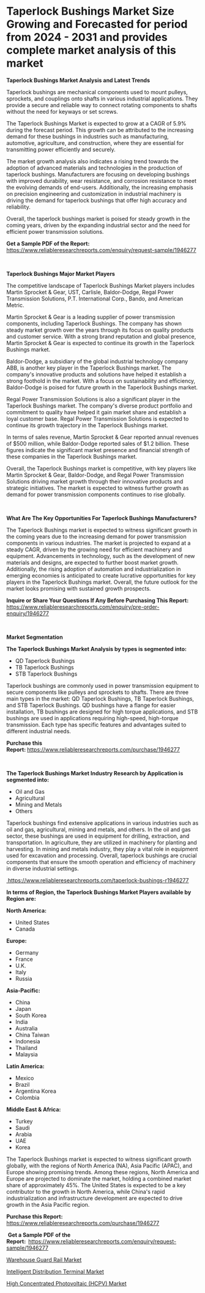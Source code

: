 <p><h1>Taperlock Bushings Market Size Growing and Forecasted for period from 2024 - 2031 and provides complete market analysis of this market</h1></p><p><strong>Taperlock Bushings Market Analysis and Latest Trends</strong></p>
<p><p>Taperlock bushings are mechanical components used to mount pulleys, sprockets, and couplings onto shafts in various industrial applications. They provide a secure and reliable way to connect rotating components to shafts without the need for keyways or set screws.</p><p>The Taperlock Bushings Market is expected to grow at a CAGR of 5.9% during the forecast period. This growth can be attributed to the increasing demand for these bushings in industries such as manufacturing, automotive, agriculture, and construction, where they are essential for transmitting power efficiently and securely.</p><p>The market growth analysis also indicates a rising trend towards the adoption of advanced materials and technologies in the production of taperlock bushings. Manufacturers are focusing on developing bushings with improved durability, wear resistance, and corrosion resistance to meet the evolving demands of end-users. Additionally, the increasing emphasis on precision engineering and customization in industrial machinery is driving the demand for taperlock bushings that offer high accuracy and reliability.</p><p>Overall, the taperlock bushings market is poised for steady growth in the coming years, driven by the expanding industrial sector and the need for efficient power transmission solutions.</p></p>
<p><strong>Get a Sample PDF of the Report:&nbsp;</strong> <a href="https://www.reliableresearchreports.com/enquiry/request-sample/1946277">https://www.reliableresearchreports.com/enquiry/request-sample/1946277</a></p>
<p>&nbsp;</p>
<p><strong>Taperlock Bushings Major Market Players</strong></p>
<p><p>The competitive landscape of Taperlock Bushings Market players includes Martin Sprocket & Gear, UST, Carlisle, Baldor-Dodge, Regal Power Transmission Solutions, P.T. International Corp., Bando, and American Metric. </p><p>Martin Sprocket & Gear is a leading supplier of power transmission components, including Taperlock Bushings. The company has shown steady market growth over the years through its focus on quality products and customer service. With a strong brand reputation and global presence, Martin Sprocket & Gear is expected to continue its growth in the Taperlock Bushings market.</p><p>Baldor-Dodge, a subsidiary of the global industrial technology company ABB, is another key player in the Taperlock Bushings market. The company's innovative products and solutions have helped it establish a strong foothold in the market. With a focus on sustainability and efficiency, Baldor-Dodge is poised for future growth in the Taperlock Bushings market.</p><p>Regal Power Transmission Solutions is also a significant player in the Taperlock Bushings market. The company's diverse product portfolio and commitment to quality have helped it gain market share and establish a loyal customer base. Regal Power Transmission Solutions is expected to continue its growth trajectory in the Taperlock Bushings market.</p><p>In terms of sales revenue, Martin Sprocket & Gear reported annual revenues of $500 million, while Baldor-Dodge reported sales of $1.2 billion. These figures indicate the significant market presence and financial strength of these companies in the Taperlock Bushings market. </p><p>Overall, the Taperlock Bushings market is competitive, with key players like Martin Sprocket & Gear, Baldor-Dodge, and Regal Power Transmission Solutions driving market growth through their innovative products and strategic initiatives. The market is expected to witness further growth as demand for power transmission components continues to rise globally.</p></p>
<p>&nbsp;</p>
<p><strong>What Are The Key Opportunities For Taperlock Bushings Manufacturers?</strong></p>
<p><p>The Taperlock Bushings market is expected to witness significant growth in the coming years due to the increasing demand for power transmission components in various industries. The market is projected to expand at a steady CAGR, driven by the growing need for efficient machinery and equipment. Advancements in technology, such as the development of new materials and designs, are expected to further boost market growth. Additionally, the rising adoption of automation and industrialization in emerging economies is anticipated to create lucrative opportunities for key players in the Taperlock Bushings market. Overall, the future outlook for the market looks promising with sustained growth prospects.</p></p>
<p><strong>Inquire or Share Your Questions If Any Before Purchasing This Report:</strong> <a href="https://www.reliableresearchreports.com/enquiry/pre-order-enquiry/1946277">https://www.reliableresearchreports.com/enquiry/pre-order-enquiry/1946277</a></p>
<p>&nbsp;</p>
<p><strong>Market Segmentation</strong></p>
<p><strong>The Taperlock Bushings Market Analysis by types is segmented into:</strong></p>
<p><ul><li>QD Taperlock Bushings</li><li>TB Taperlock Bushings</li><li>STB Taperlock Bushings</li></ul></p>
<p><p>Taperlock bushings are commonly used in power transmission equipment to secure components like pulleys and sprockets to shafts. There are three main types in the market: QD Taperlock Bushings, TB Taperlock Bushings, and STB Taperlock Bushings. QD bushings have a flange for easier installation, TB bushings are designed for high torque applications, and STB bushings are used in applications requiring high-speed, high-torque transmission. Each type has specific features and advantages suited to different industrial needs.</p></p>
<p><strong>Purchase this Report:&nbsp;</strong><a href="https://www.reliableresearchreports.com/purchase/1946277">https://www.reliableresearchreports.com/purchase/1946277</a></p>
<p>&nbsp;</p>
<p><strong>The Taperlock Bushings Market Industry Research by Application is segmented into:</strong></p>
<p><ul><li>Oil and Gas</li><li>Agricultural</li><li>Mining and Metals</li><li>Others</li></ul></p>
<p><p>Taperlock bushings find extensive applications in various industries such as oil and gas, agricultural, mining and metals, and others. In the oil and gas sector, these bushings are used in equipment for drilling, extraction, and transportation. In agriculture, they are utilized in machinery for planting and harvesting. In mining and metals industry, they play a vital role in equipment used for excavation and processing. Overall, taperlock bushings are crucial components that ensure the smooth operation and efficiency of machinery in diverse industrial settings.</p></p>
<p><a href="https://www.reliableresearchreports.com/taperlock-bushings-r1946277">&nbsp;https://www.reliableresearchreports.com/taperlock-bushings-r1946277</a></p>
<p><strong>In terms of Region, the Taperlock Bushings Market Players available by Region are:</strong></p>
<p>
    <p> <strong> North America: </strong>
        <ul>
            <li>United States</li>
            <li>Canada</li>
        </ul>
        </p> 
    <p> <strong> Europe: </strong>
        <ul>
            <li>Germany</li>
            <li>France</li>
            <li>U.K.</li>
            <li>Italy</li>
            <li>Russia</li>
        </ul>
        </p> 
    <p> <strong> Asia-Pacific: </strong>
        <ul>
            <li>China</li>
            <li>Japan</li>
            <li>South Korea</li>
            <li>India</li>
            <li>Australia</li>
            <li>China Taiwan</li>
            <li>Indonesia</li>
            <li>Thailand</li>
            <li>Malaysia</li>
        </ul>
        </p> 
    <p> <strong> Latin America: </strong>
        <ul>
            <li>Mexico</li>
            <li>Brazil</li>
            <li>Argentina Korea</li>
            <li>Colombia</li>
        </ul>
        </p> 
    <p> <strong> Middle East & Africa: </strong>
        <ul>
            <li>Turkey</li>
            <li>Saudi</li>
            <li>Arabia</li>
            <li>UAE</li>
            <li>Korea</li>
        </ul>
    </p>
    </p>
<p><p>The Taperlock Bushings market is expected to witness significant growth globally, with the regions of North America (NA), Asia Pacific (APAC), and Europe showing promising trends. Among these regions, North America and Europe are projected to dominate the market, holding a combined market share of approximately 45%. The United States is expected to be a key contributor to the growth in North America, while China's rapid industrialization and infrastructure development are expected to drive growth in the Asia Pacific region.</p></p>
<p><strong>Purchase this Report: </strong><a href="https://www.reliableresearchreports.com/purchase/1946277">https://www.reliableresearchreports.com/purchase/1946277</a></p>
<p>&nbsp;<strong>Get a Sample PDF of the Report:&nbsp;&nbsp;</strong><a href="https://www.reliableresearchreports.com/enquiry/request-sample/1946277">https://www.reliableresearchreports.com/enquiry/request-sample/1946277</a></p>
<p><strong></strong></p>
<p><p><a href="https://issuu.com/reportprime-2/docs/warehouse-guard-rail-market-size-2030.pptx">Warehouse Guard Rail Market</a></p><p><a href="https://github.com/sardarp081/Market-Research-Report-List-1/blob/main/intelligent-distribution-terminal-market.md">Intelligent Distribution Terminal Market</a></p><p><a href="https://github.com/waylose1223/Market-Research-Report-List-1/blob/main/high-concentrated-photovoltaic-hcpv-market.md">High Concentrated Photovoltaic (HCPV) Market</a></p></p>